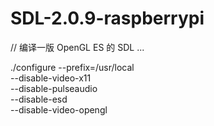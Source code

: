 # SDL-2.0.9-raspberrypi

// 编译一版 OpenGL ES 的 SDL ...

./configure --prefix=/usr/local \
   --disable-video-x11 \
   --disable-pulseaudio \
   --disable-esd \
   --disable-video-opengl
